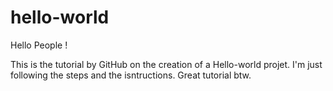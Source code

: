 # hello-world

Hello People !

This is the tutorial by GitHub on the creation of a Hello-world projet.
I'm just following the steps and the isntructions. Great tutorial btw.
